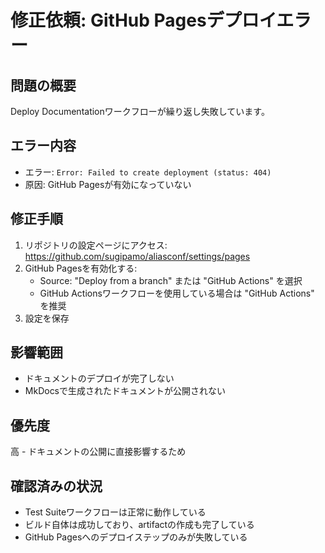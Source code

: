 # 修正依頼: GitHub Pagesデプロイエラー

## 問題の概要
Deploy Documentationワークフローが繰り返し失敗しています。

## エラー内容
- エラー: `Error: Failed to create deployment (status: 404)`
- 原因: GitHub Pagesが有効になっていない

## 修正手順
1. リポジトリの設定ページにアクセス: https://github.com/sugipamo/aliasconf/settings/pages
2. GitHub Pagesを有効化する:
   - Source: "Deploy from a branch" または "GitHub Actions" を選択
   - GitHub Actionsワークフローを使用している場合は "GitHub Actions" を推奨
3. 設定を保存

## 影響範囲
- ドキュメントのデプロイが完了しない
- MkDocsで生成されたドキュメントが公開されない

## 優先度
高 - ドキュメントの公開に直接影響するため

## 確認済みの状況
- Test Suiteワークフローは正常に動作している
- ビルド自体は成功しており、artifactの作成も完了している
- GitHub Pagesへのデプロイステップのみが失敗している